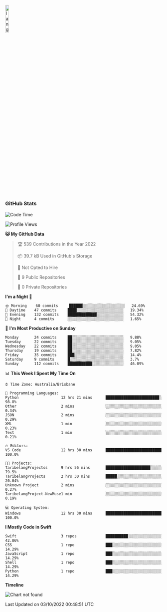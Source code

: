 <p align="left"><img width=15%" src="https://github.com/alansmathew/alansmathew/raw/master/lang.gif" alt="lang image here" /></p>

# <h3 align="left">GitHub Stats</h3>

<!--START_SECTION:waka-->
![Code Time](http://img.shields.io/badge/Code%20Time-51%20hrs%202%20mins-blue)

![Profile Views](http://img.shields.io/badge/Profile%20Views-0-blue)

**🐱 My GitHub Data** 

> 🏆 539 Contributions in the Year 2022
 > 
> 📦 39.7 kB Used in GitHub's Storage 
 > 
> 🚫 Not Opted to Hire
 > 
> 📜 9 Public Repositories 
 > 
> 🔑 0 Private Repositories  
 > 
**I'm a Night 🦉** 

```text
🌞 Morning    60 commits     ██████░░░░░░░░░░░░░░░░░░░   24.69% 
🌆 Daytime    47 commits     ████░░░░░░░░░░░░░░░░░░░░░   19.34% 
🌃 Evening    132 commits    █████████████░░░░░░░░░░░░   54.32% 
🌙 Night      4 commits      ░░░░░░░░░░░░░░░░░░░░░░░░░   1.65%

```
📅 **I'm Most Productive on Sunday** 

```text
Monday       24 commits     ██░░░░░░░░░░░░░░░░░░░░░░░   9.88% 
Tuesday      22 commits     ██░░░░░░░░░░░░░░░░░░░░░░░   9.05% 
Wednesday    22 commits     ██░░░░░░░░░░░░░░░░░░░░░░░   9.05% 
Thursday     19 commits     ██░░░░░░░░░░░░░░░░░░░░░░░   7.82% 
Friday       35 commits     ███░░░░░░░░░░░░░░░░░░░░░░   14.4% 
Saturday     9 commits      █░░░░░░░░░░░░░░░░░░░░░░░░   3.7% 
Sunday       112 commits    ███████████░░░░░░░░░░░░░░   46.09%

```


📊 **This Week I Spent My Time On** 

```text
⌚︎ Time Zone: Australia/Brisbane

💬 Programming Languages: 
Python                   12 hrs 21 mins      ████████████████████████░   98.8% 
Other                    2 mins              ░░░░░░░░░░░░░░░░░░░░░░░░░   0.34% 
JSON                     2 mins              ░░░░░░░░░░░░░░░░░░░░░░░░░   0.29% 
XML                      1 min               ░░░░░░░░░░░░░░░░░░░░░░░░░   0.23% 
Text                     1 min               ░░░░░░░░░░░░░░░░░░░░░░░░░   0.21%

🔥 Editors: 
VS Code                  12 hrs 30 mins      █████████████████████████   100.0%

🐱‍💻 Projects: 
TaribelangProjectss      9 hrs 56 mins       ████████████████████░░░░░   79.5% 
TaribelangProjects       2 hrs 30 mins       █████░░░░░░░░░░░░░░░░░░░░   20.04% 
Unknown Project          2 mins              ░░░░░░░░░░░░░░░░░░░░░░░░░   0.27% 
TaribelangProject-NewMuse1 min               ░░░░░░░░░░░░░░░░░░░░░░░░░   0.19%

💻 Operating System: 
Windows                  12 hrs 30 mins      █████████████████████████   100.0%

```

**I Mostly Code in Swift** 

```text
Swift                    3 repos             ██████████░░░░░░░░░░░░░░░   42.86% 
CSS                      1 repo              ███░░░░░░░░░░░░░░░░░░░░░░   14.29% 
JavaScript               1 repo              ███░░░░░░░░░░░░░░░░░░░░░░   14.29% 
Shell                    1 repo              ███░░░░░░░░░░░░░░░░░░░░░░   14.29% 
Python                   1 repo              ███░░░░░░░░░░░░░░░░░░░░░░   14.29%

```


**Timeline**

![Chart not found](https://raw.githubusercontent.com/samh06/samh06/master/charts/bar_graph.png) 


 Last Updated on 03/10/2022 00:48:51 UTC
<!--END_SECTION:waka-->
